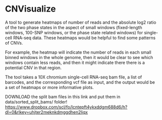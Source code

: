 # CNVisualize
A tool to generate heatmaps of number of reads and the absolute log2 ratio of the two phase states in the aspect of small windows (fixed-length windows, 100-SNP windows, or the phase state related windows) for single-cell RNA-seq data. These heatmaps would be helpful to find some patterns of CNVs.

For example, the heatmap will indicate the number of reads in each small binned windows in the whole genome, then it would be clear to see which windows contain less reads, and then it might indicate there there is a potential CNV in that region.

The tool takes a 10X chromium single-cell RNA-seq bam file, a list of barcodes, and the corresponding vcf file as input, and the output would be a set of heatmaps or more informative plots.

DOWNLOAD the split bam files in this link and put them in data/sorted_split_bams/ folder!
https://www.dropbox.com/scl/fo/lcntepft4ykxddgm688d6/h?dl=0&rlkey=uhjter2meknkdmggdhen2ljqx
